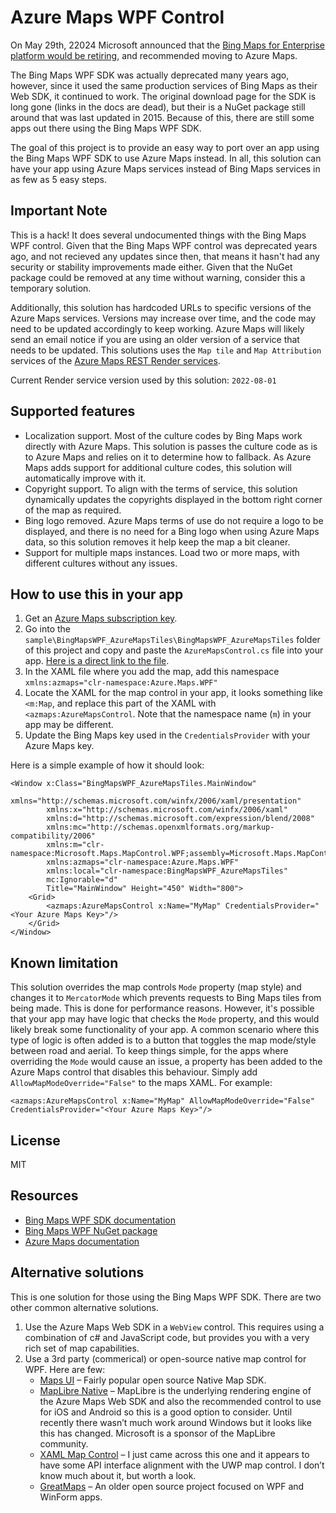 # Azure Maps WPF Control

On May 29th, 22024 Microsoft announced that the [Bing Maps for Enterprise platform would be retiring](https://www.microsoft.com/en-us/maps/bing-maps/discontinued-services), and recommended moving to Azure Maps. 

The Bing Maps WPF SDK was actually deprecated many years ago, however, since it used the same production services of Bing Maps as their Web SDK, it continued to work. The original download page for the SDK is long gone (links in the docs are dead), but their is a NuGet package still around that was last updated in 2015. Because of this, there are still some apps out there using the Bing Maps WPF SDK. 

The goal of this project is to provide an easy way to port over an app using the Bing Maps WPF SDK to use Azure Maps instead. In all, this solution can have your app using Azure Maps services instead of Bing Maps services in as few as 5 easy steps.

## Important Note

This is a hack! It does several undocumented things with the Bing Maps WPF control. Given that the Bing Maps WPF control was deprecated years ago, and not recieved any updates since then, that means it hasn't had any security or stability improvements made either. Given that the NuGet package could be removed at any time without warning, consider this a temporary solution. 

Additionally, this solution has hardcoded URLs to specific versions of the Azure Maps services. Versions may increase over time, and the code may need to be updated accordingly to keep working. Azure Maps will likely send an email notice if you are using an older version of a service that needs to be updated. This solutions uses the `Map tile` and `Map Attribution` services of the [Azure Maps REST Render services](https://learn.microsoft.com/en-us/rest/api/maps/render).

Current Render service version used by this solution: `2022-08-01`

## Supported features

- Localization support. Most of the culture codes by Bing Maps work directly with Azure Maps. This solution is passes the culture code as is to Azure Maps and relies on it to determine how to fallback. As Azure Maps adds support for additional culture codes, this solution will automatically improve with it.
- Copyright support. To align with the terms of service, this solution dynamically updates the copyrights displayed in the bottom right corner of the map as required. 
- Bing logo removed. Azure Maps terms of use do not require a logo to be displayed, and there is no need for a Bing logo when using Azure Maps data, so this solution removes it help keep the map a bit cleaner.
- Support for multiple maps instances. Load two or more maps, with different cultures without any issues. 

## How to use this in your app

1. Get an [Azure Maps subscription key](https://learn.microsoft.com/en-us/azure/azure-maps/how-to-manage-authentication). 
2. Go into the `sample\BingMapsWPF_AzureMapsTiles\BingMapsWPF_AzureMapsTiles` folder of this project and copy and paste the `AzureMapsControl.cs` file into your app. [Here is a direct link to the file](https://github.com/rbrundritt/AzureMapsWPFControl/blob/main/sample/BingMapsWPF_AzureMapsTiles/BingMapsWPF_AzureMapsTiles/AzureMapsControl.cs).
3. In the XAML file where you add the map, add this namespace `xmlns:azmaps="clr-namespace:Azure.Maps.WPF"`
4. Locate the XAML for the map control in your app, it looks something like `<m:Map`, and replace this part of the XAML with `<azmaps:AzureMapsControl`. Note that the namespace name (`m`) in your app may be different.
5. Update the Bing Maps key used in the `CredentialsProvider` with your Azure Maps key.

Here is a simple example of how it should look:

```XAML
<Window x:Class="BingMapsWPF_AzureMapsTiles.MainWindow"
        xmlns="http://schemas.microsoft.com/winfx/2006/xaml/presentation"
        xmlns:x="http://schemas.microsoft.com/winfx/2006/xaml"
        xmlns:d="http://schemas.microsoft.com/expression/blend/2008"
        xmlns:mc="http://schemas.openxmlformats.org/markup-compatibility/2006"
        xmlns:m="clr-namespace:Microsoft.Maps.MapControl.WPF;assembly=Microsoft.Maps.MapControl.WPF"
        xmlns:azmaps="clr-namespace:Azure.Maps.WPF"
        xmlns:local="clr-namespace:BingMapsWPF_AzureMapsTiles"
        mc:Ignorable="d"
        Title="MainWindow" Height="450" Width="800">
    <Grid>
        <azmaps:AzureMapsControl x:Name="MyMap" CredentialsProvider="<Your Azure Maps Key>"/>
    </Grid>
</Window>
```

## Known limitation

This solution overrides the map controls `Mode` property (map style) and changes it to `MercatorMode` which prevents requests to Bing Maps tiles from being made. This is done for performance reasons. However, it's possible that your app may have logic that checks the `Mode` property, and this would likely break some functionality of your app. A common scenario where this type of logic is often added is to a button that toggles the map mode/style between road and aerial. To keep things simple, for the apps where overriding the `Mode` would cause an issue, a property has been added to the Azure Maps control that disables this behaviour. Simply add `AllowMapModeOverride="False"` to the maps XAML. For example:

```xaml
<azmaps:AzureMapsControl x:Name="MyMap" AllowMapModeOverride="False" CredentialsProvider="<Your Azure Maps Key>"/>
```

## License

MIT

## Resources

- [Bing Maps WPF SDK documentation](https://learn.microsoft.com/en-us/previous-versions/bing/wpf-control/hh750210(v%3dmsdn.10))
- [Bing Maps WPF NuGet package](https://www.nuget.org/packages/Microsoft.Maps.MapControl.WPF)
- [Azure Maps documentation](https://learn.microsoft.com/en-us/azure/azure-maps/)

## Alternative solutions

This is one solution for those using the Bing Maps WPF SDK. There are two other common alternative solutions.

1. Use the Azure Maps Web SDK in a `WebView` control. This requires using a combination of c# and JavaScript code, but provides you with a very rich set of map capabilities.
2. Use a 3rd party (commerical) or open-source native map control for WPF. Here are few:
   - [Maps UI](https://github.com/Mapsui/Mapsui) – Fairly popular open source Native Map SDK.
   - [MapLibre Native](https://github.com/maplibre/maplibre-native) – MapLibre is the underlying rendering engine of the Azure Maps Web SDK and also the recommended control to use for iOS and Android so this is a good option to consider. Until recently there wasn’t much work around Windows but it looks like this has changed. Microsoft is a sponsor of the MapLibre community.
   - [XAML Map Control](https://github.com/ClemensFischer/XAML-Map-Control) – I just came across this one and it appears to have some API interface alignment with the UWP map control. I don’t know much about it, but worth a look.
   - [GreatMaps](https://github.com/radioman/greatmaps) – An older open source project focused on WPF and WinForm apps. 
  